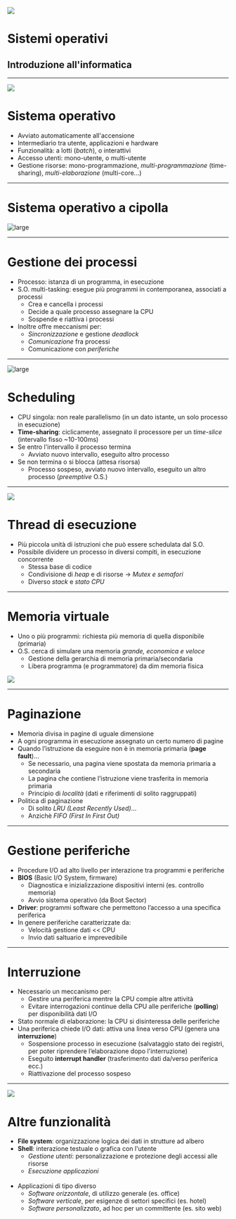 ![](/images/sys/hatred-pc.png)
# Sistemi operativi
## Introduzione all'informatica

---

![](/images/sys/broken-pc.png)
# Sistema operativo

- Avviato automaticamente all'accensione
- Intermediario tra utente, applicazioni e hardware
- Funzionalità: a lotti (*batch*), o interattivi
- Accesso utenti: mono-utente, o multi-utente
- Gestione risorse: mono-programmazione, *multi-programmazione* (time-sharing), *multi-elaborazione* (multi-core...)

---

# Sistema operativo a cipolla

![large](/images/sys/onion.svg)

---

# Gestione dei processi

- Processo: istanza di un programma, in esecuzione
- S.O. multi-tasking: esegue più programmi in contemporanea, associati a processi
    - Crea e cancella i processi
    - Decide a quale processo assegnare la CPU
    - Sospende e riattiva i processi
- Inoltre offre meccanismi per:
    - *Sincronizzazione* e gestione *deadlock*
    - *Comunicazione* fra processi
    - Comunicazione con *periferiche*

---

![large](/images/sys/process-lifecycle.svg)
# Scheduling

- CPU singola: non reale parallelismo (in un dato istante, un solo processo in esecuzione)
- **Time-sharing**: ciclicamente, assegnato il processore per un *time-slice* (intervallo fisso ~10-100ms)
- Se entro l'intervallo il processo termina
    - Avviato nuovo intervallo, eseguito altro processo
- Se non termina o si blocca (attesa risorsa)
    - Processo sospeso, avviato nuovo intervallo, eseguito un altro processo (*preemptive* O.S.)

---

![](/images/sys/threads.png)
# Thread di esecuzione

- Più piccola unità di istruzioni che può essere schedulata dal S.O.
- Possibile dividere un processo in diversi compiti, in esecuzione concorrente
    - Stessa base di codice
    - Condivisione di *heap* e di risorse → *Mutex e semafori*
    - Diverso *stack* e *stato CPU*

---

# Memoria virtuale

- Uno o più programmi: richiesta più memoria di quella disponibile (primaria)
- O.S. cerca di simulare una memoria *grande, economica e veloce*
    - Gestione della gerarchia di memoria primaria/secondaria
    - Libera programma (e programmatore) da dim memoria fisica

![](/images/sys/mem-hierarchy.png)

---

# Paginazione

- Memoria divisa in pagine di uguale dimensione
- A ogni programma in esecuzione assegnato un certo numero di pagine
- Quando l’istruzione da eseguire non è in memoria primaria (**page fault**)…
    - Se necessario, una pagina viene spostata da memoria primaria a secondaria
    - La pagina che contiene l’istruzione viene trasferita in memoria primaria
    - Principio di *località* (dati e riferimenti di solito raggruppati)
- Politica di paginazione
    - Di solito *LRU (Least Recently Used)*...
    - Anzichè *FIFO (First In First Out)*

---

# Gestione periferiche

- Procedure I/O ad alto livello per interazione tra programmi e periferiche
- **BIOS** (Basic I/O System, firmware)
    - Diagnostica e inizializzazione dispositivi interni (es. controllo memoria)
    - Avvio sistema operativo (da Boot Sector)
- **Driver**: programmi software che permettono l’accesso a una specifica periferica
- In genere periferiche caratterizzate da:
    - Velocità gestione dati << CPU
    - Invio dati saltuario e imprevedibile

---

# Interruzione

- Necessario un meccanismo per:
    - Gestire una periferica mentre la CPU compie altre attività
    - Evitare interrogazioni continue della CPU alle periferiche (**polling**) per disponibilità dati I/O
- Stato normale di elaborazione: la CPU si disinteressa delle periferiche
- Una periferica chiede I/O dati: attiva una linea verso CPU (genera una **interruzione**)
    - Sospensione processo in esecuzione (salvataggio stato dei registri, per poter riprendere l’elaborazione dopo l'interruzione)
    - Eseguito **interrupt handler** (trasferimento dati da/verso periferica ecc.)
    - Riattivazione del processo sospeso

---

![](/images/sys/file-system.png)
# Altre funzionalità

- **File system**: organizzazione logica dei dati in strutture ad albero
- **Shell**: interazione testuale o grafica con l'utente
    - *Gestione utenti*: personalizzazione e protezione degli accessi alle risorse
    - *Esecuzione applicazioni* <br> &nbsp;
- Applicazioni di tipo diverso
    - *Software orizzontale*, di utilizzo generale (es. office)
    - *Software verticale*, per esigenze di settori specifici (es. hotel)
    - *Software personalizzato*, ad hoc per un committente (es. sito web)



